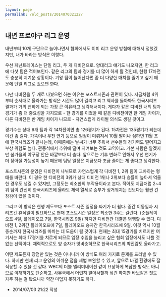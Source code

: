 ```yaml
---
layout: page
permalink: /old_posts/201407032122/
---
```


## 내년 프로야구 리그 운영

내년부터 10개 구단으로 늘어나면서 협회에서도 이미 리그 운영 방침에 대해서 정했겠지만, 내가 바라는 방식은 이렇다.

우선 페넌트레이스는 단일 리그, 두 개 디비전으로. 양대리그 얘기도 나오지만, 한 리그에 다섯 팀은 적어보인다. 같은 리그의 팀과 경기를 더 많이 하게 될 것인데, 현행 17차전도 충분히 지겨운 상황이다. 기왕 팀이 늘어난다면 좀 더 다양한 매치를 즐기고 싶기 때문에 단일 리그로 갔으면 한다.

다만 디비전을 두 개로 나눴으면 하는 이유는 포스트시즌과 관련이 있다. 지금처럼 4위부터 순서대로 올라가는 방식은 시간도 많이 걸리고 리그 역사를 돌아봐도 한국시리즈 결과가 거의 뻔하게 되는 가장 큰 이유라고 생각해서이다. 게다가 같은 디비전 내의 팀과 경기가 좀 더 중요성을 가지므로 - 한 경기를 이겼을 때 같은 디비전이면 한 게임 차이가, 다른 디비전은 반 게임 차이가 나므로 - 자연스럽게 라이벌 의식도 생길 것이고.

경기수는 상대 9개 팀과 각 14차전이면 총 126경기가 된다. 15차전은 135경기가 되는데 이건 좀 길다. 가뜩이나 우천 연기 등으로 일정이 미뤄져서 10월 말이나 심하면 11월 초에 한국시리즈가 끝나는데, 이때쯤에는 날씨가 너무 추워서 선수들의 경기력도 떨어지고 부상 위험도 높다. 관중석에서 추위에 떨며 지켜보는 것도 고역이고. 가본 사람은 알겠지만 봄가을의 야구장 안은 바깥보다 더 춥다. 앞으로는 기후 변화로 인해서 우천 연기가 더 잦아질 가능성이 높기 때문에 팀당 일정은 지금보다 조금 줄이는 게 좋다고 생각한다.

포스트시즌의 운영은 디비전이 나뉘므로 자연스럽게 각 디비전 1, 2위 팀이 교차하는 형태를 바란다. 이 경우 한 디비전의 3위가 상대 디비전 1위나 2위보다 승률이 높아서 억울한 경우도 생길 수 있지만, 그정도는 최소한의 부작용이라고 본다. 적어도 지금처럼 2~4위 팀이 간신히 한국시리즈에 올라도 체력 열세로 승부가 싱거워지는 것보다는 훨씬 긴장감이 있을 것이다.

그리고 이 방식은 현행 제도보다 포스트 시즌 일정을 짜기가 더 쉽다. 중간 이동일과 시리즈간 휴식일이 필요하므로 현재 포스트시즌 일정은 최소한 3주는 걸린다. (준플레이오프 4일, 플레이오프 7일, 한국시리즈 9일) 하지만 디비전간 대결은 병행할 수 있다. 디비전 1, 2위간 플레이오프에 7일, 플레이오프 승자간 한국시리즈에 9일. 이것 역시 10월 중순까지 한국시리즈를 마치는 데 도움이 될 것이다. 현재는 최대 15경기를 치르지만 여기서는 최대 17경기를 치르게 되므로 입장 수입을 늘리고 싶은 협회 입장에서도 나쁠 것 없는 선택이다. 체력적으로도 양 승자가 엇비슷하므로 한국시리즈의 박진감도 올라가고.

어떤 제도든지 장점만 있는 것은 아니니까 이 방식도 여러 가지로 문제를 드러낼 수 있다. 하지만 현재 리그 운영의 아쉬운 점을 제법 보완할 수 있고, 앞으로 바뀔 환경에도 잘 적응할 수 있을 것 같다. WBC의 더블 엘리미네이션 같이 요상하게 복잡한 방식도 아니므로 이해하기도 단순하고. 사무국에서 어련히 알아서할까 싶긴 하지만 바보같은 짓도 자주 하는 걸 봤으니까 약간 미덥지 못하기도 하다.




- 2014/07/03 21:22 작성